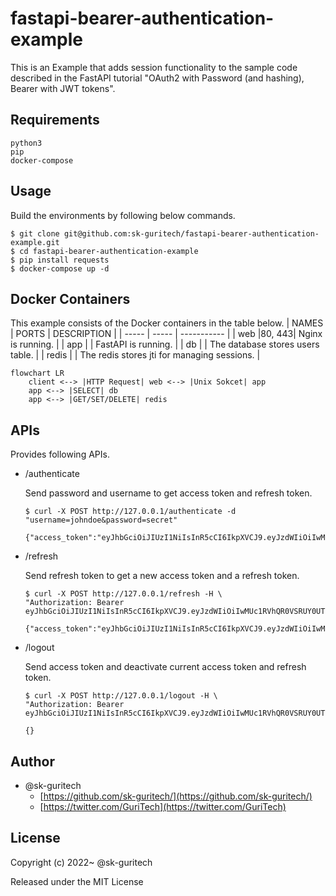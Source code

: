 # fastapi-bearer-authentication-example
This is an Example that adds session functionality to the sample code described in the FastAPI tutorial "OAuth2 with Password (and hashing), Bearer with JWT tokens".

## Requirements
```
python3
pip
docker-compose
```

## Usage
Build the environments by following below commands.
```
$ git clone git@github.com:sk-guritech/fastapi-bearer-authentication-example.git
$ cd fastapi-bearer-authentication-example
$ pip install requests
$ docker-compose up -d
```

## Docker Containers
This example consists of the Docker containers in the table below.
| NAMES | PORTS | DESCRIPTION |
| ----- | ----- | ----------- |
| web   |80, 443| Nginx is running. |
| app   |       | FastAPI is running. |
| db    |       | The database stores users table. |
| redis |       | The redis stores jti for managing sessions. |


```mermaid
flowchart LR
    client <--> |HTTP Request| web <--> |Unix Sokcet| app
    app <--> |SELECT| db
    app <--> |GET/SET/DELETE| redis
```

## APIs
Provides following APIs.

- /authenticate

    Send password and username to get access token and refresh token.
    ```
    $ curl -X POST http://127.0.0.1/authenticate -d "username=johndoe&password=secret"

    {"access_token":"eyJhbGciOiJIUzI1NiIsInR5cCI6IkpXVCJ9.eyJzdWIiOiIwMUc1RVhQR0VSRUY0UTlROE5LUVBKM0JCVCIsImV4cCI6MTY1NTQ3NTY2OSwianRpIjoiMDFHNUVYUEdFUkVGNFE5UThOS1FQSjNCQlQ6OTY5NTBiY2QyMjkyNGRiNGEyNDBkZGFhZGEzOTgwYzkiLCJncmFudCI6ImFjY2VzcyJ9.NtB1sCTnbgS_hvCMWsmVvOjP9NGx4CqBLVntDyDhq50","refresh_token":"eyJhbGciOiJIUzI1NiIsInR5cCI6IkpXVCJ9.eyJzdWIiOiIwMUc1RVhQR0VSRUY0UTlROE5LUVBKM0JCVCIsImV4cCI6MTY1NTU1ODQ2OSwianRpIjoiMDFHNUVYUEdFUkVGNFE5UThOS1FQSjNCQlQ6MzE2YzJiMWM1MmUwNDQzMmFiOThlM2M4ZTBmMTVlMzIiLCJncmFudCI6InJlZnJlc2gifQ.wiy_FSMMlWhPmZJ0OF9Q7IKSIJnQzdHfZxKiFADLOFA","token_type":"bearer"}
    ```

- /refresh

    Send refresh token to get a new access token and a refresh token.
    ```
    $ curl -X POST http://127.0.0.1/refresh -H \
    "Authorization: Bearer eyJhbGciOiJIUzI1NiIsInR5cCI6IkpXVCJ9.eyJzdWIiOiIwMUc1RVhQR0VSRUY0UTlROE5LUVBKM0JCVCIsImV4cCI6MTY1NTU1ODQ2OSwianRpIjoiMDFHNUVYUEdFUkVGNFE5UThOS1FQSjNCQlQ6MzE2YzJiMWM1MmUwNDQzMmFiOThlM2M4ZTBmMTVlMzIiLCJncmFudCI6InJlZnJlc2gifQ.wiy_FSMMlWhPmZJ0OF9Q7IKSIJnQzdHfZxKiFADLOFA"

    {"access_token":"eyJhbGciOiJIUzI1NiIsInR5cCI6IkpXVCJ9.eyJzdWIiOiIwMUc1RVhQR0VSRUY0UTlROE5LUVBKM0JCVCIsImV4cCI6MTY1NTQ3NTc2NiwianRpIjoiMDFHNUVYUEdFUkVGNFE5UThOS1FQSjNCQlQ6MGY4MGQ0MDMwMWZkNGJmNTlkZWVhNjhkOTlmZjRhZTkiLCJncmFudCI6ImFjY2VzcyJ9.8uSgKK1HpgrSnRkI3ZeTTf9rXWxOOrDDr6YhzMVjQYM","refresh_token":"eyJhbGciOiJIUzI1NiIsInR5cCI6IkpXVCJ9.eyJzdWIiOiIwMUc1RVhQR0VSRUY0UTlROE5LUVBKM0JCVCIsImV4cCI6MTY1NTU1ODU2NiwianRpIjoiMDFHNUVYUEdFUkVGNFE5UThOS1FQSjNCQlQ6NDBlOWNhYjNlOGM2NDJhYjgxOGFkYWY4NmFlYzNmNmIiLCJncmFudCI6InJlZnJlc2gifQ.WACqUQ0Xm9tpGQYPBDjARpOASboma8bwhBHpM4IfCNM","token_type":"bearer"}
    ```

- /logout

    Send access token and deactivate current access token and refresh token.
    ```
    $ curl -X POST http://127.0.0.1/logout -H \
    "Authorization: Bearer eyJhbGciOiJIUzI1NiIsInR5cCI6IkpXVCJ9.eyJzdWIiOiIwMUc1RVhQR0VSRUY0UTlROE5LUVBKM0JCVCIsImV4cCI6MTY1NTQ3NTc2NiwianRpIjoiMDFHNUVYUEdFUkVGNFE5UThOS1FQSjNCQlQ6MGY4MGQ0MDMwMWZkNGJmNTlkZWVhNjhkOTlmZjRhZTkiLCJncmFudCI6ImFjY2VzcyJ9.8uSgKK1HpgrSnRkI3ZeTTf9rXWxOOrDDr6YhzMVjQYM"

    {}
    ```

## Author
- @sk-guritech
    - [https://github.com/sk-guritech/](https://github.com/sk-guritech/)
    - [https://twitter.com/GuriTech](https://twitter.com/GuriTech)

## License
Copyright (c) 2022~ @sk-guritech

Released under the MIT License
